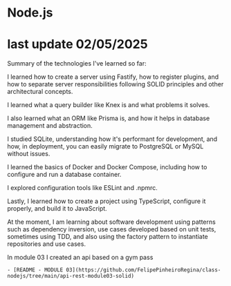 # Node.js

# last update 02/05/2025

Summary of the technologies I've learned so far:

I learned how to create a server using Fastify, how to register plugins, and how to separate server responsibilities following SOLID principles and other architectural concepts.

I learned what a query builder like Knex is and what problems it solves.

I also learned what an ORM like Prisma is, and how it helps in database management and abstraction.

I studied SQLite, understanding how it's performant for development, and how, in deployment, you can easily migrate to PostgreSQL or MySQL without issues.

I learned the basics of Docker and Docker Compose, including how to configure and run a database container.

I explored configuration tools like ESLint and .npmrc.

Lastly, I learned how to create a project using TypeScript, configure it properly, and build it to JavaScript.

At the moment, I am learning about software development using patterns such as dependency inversion, use cases developed based on unit tests, sometimes using TDD, and also using the factory pattern to instantiate repositories and use cases.

In module 03 I created an api based on a gym pass

    - [README - MODULE 03](https://github.com/FelipePinheiroRegina/class-nodejs/tree/main/api-rest-module03-solid)
